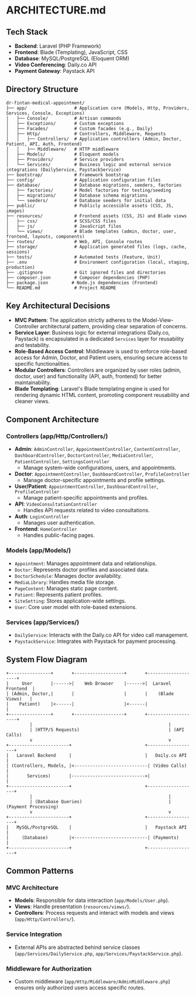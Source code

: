 # ARCHITECTURE.md

## Tech Stack
- **Backend**: Laravel (PHP Framework)
- **Frontend**: Blade (Templating), JavaScript, CSS
- **Database**: MySQL/PostgreSQL (Eloquent ORM)
- **Video Conferencing**: Daily.co API
- **Payment Gateway**: Paystack API

## Directory Structure
```
dr-fintan-medical-appointment/
├── app/                  # Application core (Models, Http, Providers, Services, Console, Exceptions)
│   ├── Console/          # Artisan commands
│   ├── Exceptions/       # Custom exceptions
│   ├── Facades/          # Custom facades (e.g., Daily)
│   ├── Http/             # Controllers, Middleware, Requests
│   │   ├── Controllers/  # Application controllers (Admin, Doctor, Patient, API, Auth, Frontend)
│   │   ├── Middleware/   # HTTP middleware
│   ├── Models/           # Eloquent models
│   ├── Providers/        # Service providers
│   └── Services/         # Business logic and external service integrations (DailyService, PaystackService)
├── bootstrap/            # Framework bootstrap
├── config/               # Application configuration files
├── database/             # Database migrations, seeders, factories
│   ├── factories/        # Model factories for testing/seeding
│   ├── migrations/       # Database schema migrations
│   └── seeders/          # Database seeders for initial data
├── public/               # Publicly accessible assets (CSS, JS, images)
├── resources/            # Frontend assets (CSS, JS) and Blade views
│   ├── css/              # SCSS/CSS files
│   ├── js/               # JavaScript files
│   └── views/            # Blade templates (admin, doctor, user, frontend, layouts, components)
├── routes/               # Web, API, Console routes
├── storage/              # Application generated files (logs, cache, sessions)
├── tests/                # Automated tests (Feature, Unit)
├── .env                  # Environment configuration (local, staging, production)
├── .gitignore            # Git ignored files and directories
├── composer.json         # Composer dependencies (PHP)
├── package.json         # Node.js dependencies (Frontend)
└── README.md             # Project README
```

## Key Architectural Decisions
- **MVC Pattern**: The application strictly adheres to the Model-View-Controller architectural pattern, providing clear separation of concerns.
- **Service Layer**: Business logic for external integrations (Daily.co, Paystack) is encapsulated in a dedicated `Services` layer for reusability and testability.
- **Role-Based Access Control**: Middleware is used to enforce role-based access for Admin, Doctor, and Patient users, ensuring secure access to specific functionalities.
- **Modular Controllers**: Controllers are organized by user roles (admin, doctor, user) and functionality (API, auth, frontend) for better maintainability.
- **Blade Templating**: Laravel's Blade templating engine is used for rendering dynamic HTML content, promoting component reusability and cleaner views.

## Component Architecture

### Controllers (app/Http/Controllers/)
- **Admin**: `AdminController`, `AppointmentController`, `ContentController`, `DashboardController`, `DoctorController`, `MediaController`, `PatientController`, `SettingsController`
  - Manage system-wide configurations, users, and appointments.
- **Doctor**: `AppointmentController`, `DashboardController`, `ProfileController`
  - Manage doctor-specific appointments and profile settings.
- **User/Patient**: `AppointmentController`, `DashboardController`, `ProfileController`
  - Manage patient-specific appointments and profiles.
- **API**: `VideoConsultationController`
  - Handles API requests related to video consultations.
- **Auth**: `LoginController`
  - Manages user authentication.
- **Frontend**: `HomeController`
  - Handles public-facing pages.

### Models (app/Models/)
- `Appointment`: Manages appointment data and relationships.
- `Doctor`: Represents doctor profiles and associated data.
- `DoctorSchedule`: Manages doctor availability.
- `MediaLibrary`: Handles media file storage.
- `PageContent`: Manages static page content.
- `Patient`: Represents patient profiles.
- `SiteSetting`: Stores application-wide settings.
- `User`: Core user model with role-based extensions.

### Services (app/Services/)
- `DailyService`: Interacts with the Daily.co API for video call management.
- `PaystackService`: Integrates with Paystack for payment processing.

## System Flow Diagram
```
+----------------+       +-------------------+       +--------------------+
|     User       |------>|    Web Browser    |------>|  Laravel Frontend  |
| (Admin, Doctor,|       |                   |       |    (Blade Views)   |
|    Patient)    |<------|                   |<------|                    |
+----------------+       +-------------------+       +--------------------+
         |                                                    |
         | (HTTP/S Requests)                                  | (API Calls)
         v                                                    v
+-----------------------+                            +-------------------+
|   Laravel Backend     |                            |   Daily.co API    |
| (Controllers, Models, |<----------------------------| (Video Calls)     |
|       Services)       |---------------------------->|                   |
+-----------------------+                            +-------------------+
         |                                                    |
         | (Database Queries)                                 | (Payment Processing)
         v                                                    v
+-----------------------+                            +-------------------+
|   MySQL/PostgreSQL    |                            |   Paystack API    |
|     (Database)        |<----------------------------| (Payments)        |
+-----------------------+                            +-------------------+
```

## Common Patterns

### MVC Architecture
- **Models**: Responsible for data interaction (`app/Models/User.php`).
- **Views**: Handle presentation (`resources/views/`).
- **Controllers**: Process requests and interact with models and views (`app/Http/Controllers/`).

### Service Integration
- External APIs are abstracted behind service classes (`app/Services/DailyService.php`, `app/Services/PaystackService.php`).

### Middleware for Authorization
- Custom middleware (`app/Http/Middleware/AdminMiddleware.php`) ensures only authorized users access specific routes.